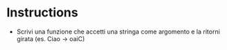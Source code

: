 # Instructions

- Scrivi una funzione che accetti una stringa come argomento e la ritorni girata (es. Ciao -> oaiC)